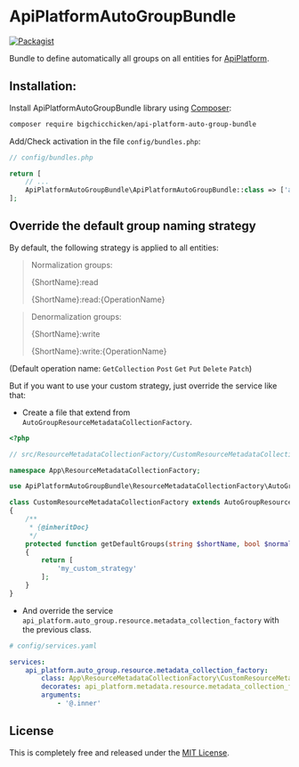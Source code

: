 # ApiPlatformAutoGroupBundle

[![Packagist](https://img.shields.io/packagist/v/bigchicchicken/api-platform-auto-group-bundle?style=plastic.svg)](https://packagist.org/packages/bigchicchicken/api-platform-auto-group-bundle)

Bundle to define automatically all groups on all entities for [ApiPlatform](https://api-platform.com/).

## Installation:

Install ApiPlatformAutoGroupBundle library using [Composer](https://getcomposer.org/):

```bash
composer require bigchicchicken/api-platform-auto-group-bundle
```

Add/Check activation in the file `config/bundles.php`:

```php
// config/bundles.php

return [
    // ...
    ApiPlatformAutoGroupBundle\ApiPlatformAutoGroupBundle::class => ['all' => true],
];

```

## Override the default group naming strategy

By default, the following strategy is applied to all entities:

>Normalization groups:
>
>{ShortName}:read
> 
>{ShortName}:read:{OperationName}

>Denormalization groups:
> 
>{ShortName}:write
> 
>{ShortName}:write:{OperationName}

(Default operation name: `GetCollection` `Post` `Get` `Put` `Delete` `Patch`) 

But if you want to use your custom strategy, just override the service like that:

- Create a file that extend from `AutoGroupResourceMetadataCollectionFactory`.

```php
<?php

// src/ResourceMetadataCollectionFactory/CustomResourceMetadataCollectionFactory.php

namespace App\ResourceMetadataCollectionFactory;

use ApiPlatformAutoGroupBundle\ResourceMetadataCollectionFactory\AutoGroupResourceMetadataCollectionFactory;

class CustomResourceMetadataCollectionFactory extends AutoGroupResourceMetadataCollectionFactory
{
    /**
     * {@inheritDoc}
     */
    protected function getDefaultGroups(string $shortName, bool $normalization, string $operationName): array
    {
        return [
            'my_custom_strategy'
        ];
    }
}
```

- And override the service `api_platform.auto_group.resource.metadata_collection_factory` with the previous class.

```yaml
# config/services.yaml

services:
    api_platform.auto_group.resource.metadata_collection_factory:
        class: App\ResourceMetadataCollectionFactory\CustomResourceMetadataCollectionFactory
        decorates: api_platform.metadata.resource.metadata_collection_factory
        arguments:
            - '@.inner'
```

## License

This is completely free and released under the [MIT License](https://github.com/BigChicChicken/ApiPlatformAutoGroupBundle/blob/main/LICENSE).